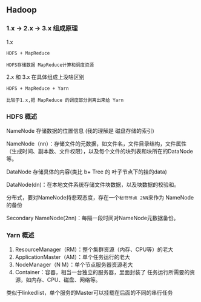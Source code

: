 ## Hadoop 
### 1.x -> 2.x -> 3.x 组成原理
1.x 
    
    HDFS + MapReduce
    
    HDFS存储数据 MapReduce计算和调度资源
2.x 和 3.x 在具体组成上没啥区别
    
    HDFS + MapReduce + Yarn 

    比较于1.x,把 MapReduce 的调度部分剥离出来给 Yarn

### HDFS 概述

NameNode 存储数据的位置信息 (我的理解是 磁盘存储的索引)

NameNode（nn）：存储文件的元数据，如文件名，文件目录结构，文件属性（生成时间、副本数、文件权限），以及每个文件的块列表和块所在的DataNode等。

DataNode 存储具体的内容(类比 b+ Tree 的 叶子节点下的挂的data)

DataNode(dn)：在本地文件系统存储文件块数据，以及块数据的校验和。

分布式，要对NameNode持悲观态度，存在一个`秘书节点 2NN`来作为 NameNode 的备份

Secondary NameNode(2nn)：每隔一段时间对NameNode元数据备份。

### Yarn 概述

1. ResourceManager（RM）：整个集群资源（内存、CPU等）的老大
2. ApplicationMaster（AM）：单个任务运行的老大
3. NodeManager（N M）：单个节点服务器资源老大
4. Container：容器，相当一台独立的服务器，里面封装了
任务运行所需要的资源，如内存、CPU、磁盘、网络等。

类似于linkedlist，单个服务的Master可以挂载在后面的不同的串行任务
